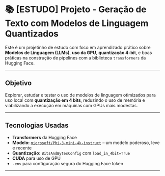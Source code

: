 # 📚 [ESTUDO] Projeto - Geração de Texto com Modelos de Linguagem Quantizados

Este é um projetinho de estudo com foco em aprendizado prático sobre **Modelos de Linguagem (LLMs)**, **uso da GPU**, **quantização 4-bit**, e boas práticas na construção de pipelines com a biblioteca `transformers` da Hugging Face.

---

## Objetivo

Explorar, estudar e testar o uso de modelos de linguagem otimizados para uso local com **quantização em 4 bits**, reduzindo o uso de memória e viabilizando a execução em máquinas com GPUs mais modestas.

---

## Tecnologias Usadas

- **Transformers** da Hugging Face
- **Modelo:** [`microsoft/Phi-3-mini-4k-instruct`](https://huggingface.co/microsoft/Phi-3-mini-4k-instruct) – um modelo poderoso, leve e recente
- **Quantização:** `BitsAndBytesConfig` com `load_in_4bit=True`
- **CUDA** para uso de GPU
- `.env` para configuração segura do Hugging Face token

---
